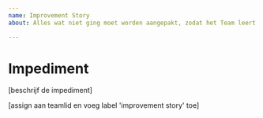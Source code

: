 ```yaml
---
name: Improvement Story
about: Alles wat niet ging moet worden aangepakt, zodat het Team leert hoe zichzelf te verbeteren, en in volgende Sprints niet dezelfde fouten gemaakt worden.

---
```


# Impediment

[beschrijf de impediment]

[assign aan teamlid en voeg label 'improvement story' toe]
